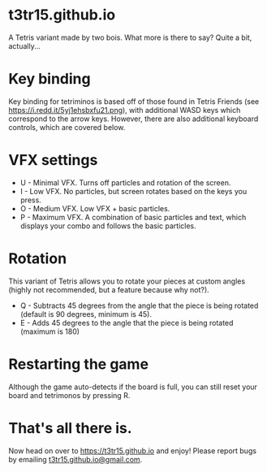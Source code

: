 # t3tr15.github.io
A Tetris variant made by two bois. What more is there to say? Quite a bit, actually...

# Key binding
Key binding for tetriminos is based off of those found in Tetris Friends (see https://i.redd.it/5yj1ehsbxfu21.png), with additional WASD keys which correspond to the arrow keys. However, there are also additional keyboard controls, which are covered below.

# VFX settings
* U - Minimal VFX. Turns off particles and rotation of the screen.
* I - Low VFX. No particles, but screen rotates based on the keys you press.
* O - Medium VFX. Low VFX + basic particles.
* P - Maximum VFX. A combination of basic particles and text, which displays your combo and follows the basic particles.

# Rotation
This variant of Tetris allows you to rotate your pieces at custom angles (highly not recommended, but a feature because why not?).
* Q - Subtracts 45 degrees from the angle that the piece is being rotated (default is 90 degrees, minimum is 45).
* E - Adds 45 degrees to the angle that the piece is being rotated (maximum is 180)

# Restarting the game
Although the game auto-detects if the board is full, you can still reset your board and tetrimonos by pressing R.

# That's all there is.
Now head on over to https://t3tr15.github.io and enjoy! Please report bugs by emailing t3tr15.github.io@gmail.com.
